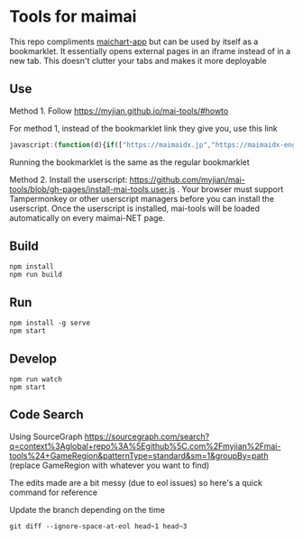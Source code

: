 Tools for maimai
====

This repo compliments [maichart-app](https://github.com/Hackin7/maichart-app) but can be used by itself as a bookmarklet.
It essentially opens external pages in an iframe instead of in a new tab. This doesn't clutter your tabs and makes it more deployable

Use
----

Method 1. Follow https://myjian.github.io/mai-tools/#howto

For method 1, instead of the bookmarklet link they give you, use this link

```js
javascript:(function(d){if(["https://maimaidx.jp","https://maimaidx-eng.com"].indexOf(d.location.origin)>=0){var s=d.createElement("script");s.src="https://hackin7.github.io/mai-tools-custom/build/scripts/all-in-one.js?t="+Math.floor(Date.now()/60000);d.body.append(s);}})(document);
```

Running the bookmarklet is the same as the regular bookmarklet

Method 2. Install the userscript: https://github.com/myjian/mai-tools/blob/gh-pages/install-mai-tools.user.js . Your browser must support Tampermonkey or other userscript managers before you can install the userscript. Once the userscript is installed, mai-tools will be loaded automatically on every maimai-NET page.

Build
----

    npm install
    npm run build

Run
----

    npm install -g serve
    npm start

Develop
----

    npm run watch
    npm start

Code Search
----

Using SourceGraph
https://sourcegraph.com/search?q=context%3Aglobal+repo%3A%5Egithub%5C.com%2Fmyjian%2Fmai-tools%24+GameRegion&patternType=standard&sm=1&groupBy=path (replace GameRegion with whatever you want to find)


The edits made are a bit messy (due to eol issues)
so here's a quick command for reference

Update the branch depending on the time

```
git diff --ignore-space-at-eol head~1 head~3
```
